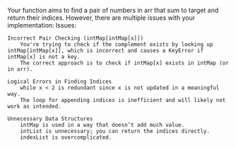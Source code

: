 Your function aims to find a pair of numbers in arr that sum to target and return their indices. However, there are multiple issues with your implementation:
Issues:

    Incorrect Pair Checking (intMap[intMap[x]])
        You're trying to check if the complement exists by looking up intMap[intMap[x]], which is incorrect and causes a KeyError if intMap[x] is not a key.
        The correct approach is to check if intMap[x] exists in intMap (or in arr).

    Logical Errors in Finding Indices
        while x < 2 is redundant since x is not updated in a meaningful way.
        The loop for appending indices is inefficient and will likely not work as intended.

    Unnecessary Data Structures
        intMap is used in a way that doesn’t add much value.
        intList is unnecessary; you can return the indices directly.
        indexList is overcomplicated.